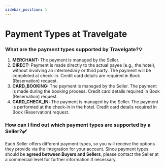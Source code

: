 ```yaml
---
sidebar_position: 1
---
```


# Payment Types at Travelgate

### What are the payment types supported by Travelgate?💡

1. **MERCHANT:** The payment is managed by the Seller.
1. **DIRECT:** Payment is made directly to the actual payee (e.g., the hotel), without involving an intermediary or third party. The payment will be completed at check-in. Credit card details are required in Book (Reservation) request.
1. **CARD_BOOKING:** The payment is managed by the Seller. The payment is made during the booking process. Credit card details required in Book (Reservation) request.
1. **CARD_CHECK_IN:** The payment is managed by the Seller. The payment is performed at the check-in in the hotel. Credit card details required in Book (Reservation) request.

### How can I find out which payment types are supported by a Seller?✔️
Each Seller offers different payment types, so you will receive the options they provide via the integration for your account. Since payment types should be **agreed between Buyers and Sellers**, please contact the Seller at a commercial level for further information if necessary.